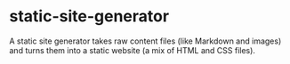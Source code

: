 # static-site-generator
A static site generator takes raw content files (like Markdown and images) and turns them into a static website (a mix of HTML and CSS files).
